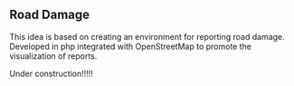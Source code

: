 <h2> Road Damage </h2>

This idea is based on creating an environment for reporting road damage. Developed in php integrated with OpenStreetMap to promote the visualization of reports.

Under construction!!!!!
